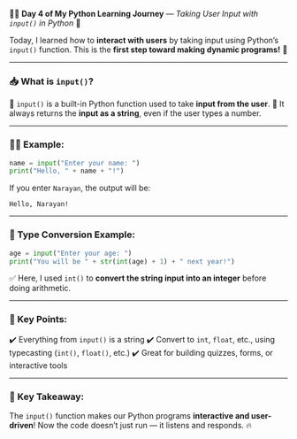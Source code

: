 
👨‍💻 **Day 4 of My Python Learning Journey** — *Taking User Input with `input()` in Python* 🐍

Today, I learned how to **interact with users** by taking input using Python’s `input()` function. This is the **first step toward making dynamic programs!** 🚀

---

### 📥 What is `input()`?

🔹 `input()` is a built-in Python function used to take **input from the user**.
🔹 It always returns the **input as a string**, even if the user types a number.

---

### 🧑‍💻 Example:

```python
name = input("Enter your name: ")
print("Hello, " + name + "!")
```

If you enter `Narayan`, the output will be:

```
Hello, Narayan!
```

---

### 🔁 Type Conversion Example:

```python
age = input("Enter your age: ")
print("You will be " + str(int(age) + 1) + " next year!")
```

✅ Here, I used `int()` to **convert the string input into an integer** before doing arithmetic.

---

### 🧠 Key Points:

✔️ Everything from `input()` is a string
✔️ Convert to `int`, `float`, etc., using typecasting (`int()`, `float()`, etc.)
✔️ Great for building quizzes, forms, or interactive tools

---

### 📍 Key Takeaway:

The `input()` function makes our Python programs **interactive and user-driven**! Now the code doesn’t just run — it listens and responds. 🔥

